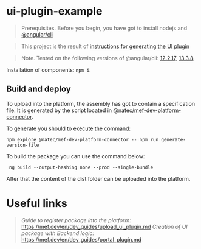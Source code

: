 # ui-plugin-example

> Prerequisites. Before you begin, you have got to install nodejs and [@angular/cli](https://www.npmjs.com/package/@angular/cli)

> This project is the result of [instructions for generating the UI plugin](https://mef.dev/en/dev_guides/first_ui_plugin.md)

> Note. Tested on the following versions of @angular/cli: [12.2.17](https://www.npmjs.com/package/@angular/cli/v/12.2.17 "12.2.17"), [13.3.8](https://www.npmjs.com/package/@angular/cli/v/13.3.8 "13.3.8") 

Installation of components: `npm i`.

## Build and deploy

To upload into the platform, the assembly has got to contain a specification file. It is generated by the script located in [@natec/mef-dev-platform-connector](https://www.npmjs.com/package/@natec/mef-dev-platform-connector).

To generate you should to execute the command:
```
npm explore @natec/mef-dev-platform-connector -- npm run generate-version-file
```

To build the package you can use the command below:
```
 ng build --output-hashing none --prod --single-bundle
```
After that the content of the dist folder can be uploaded into the platform.

# Useful links

> *Guide to register package into the platform:* https://mef.dev/en/dev_guides/upload_ui_plugin.md
> *Creation of UI package with Backend logic:* https://mef.dev/en/dev_guides/portal_plugin.md

